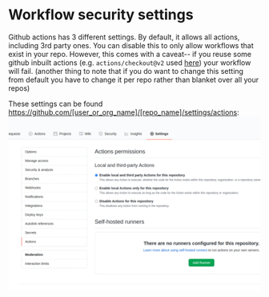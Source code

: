 # Workflow security settings
Github actions has 3 different settings. By default, it allows all actions, including 3rd party ones. You can disable this to only allow workflows that exist in your repo. However, this comes with a caveat-- if you reuse some github inbuilt actions (e.g. `actions/checkout@v2` used [here](../.github/workflows/build.yml)) your workflow will fail. (another thing to note that if you do want to change this setting from default you have to change it per repo rather than blanket over all your repos)

These settings can be found https://github.com/[user_or_org_name]/[repo_name]/settings/actions:
![](github-actions-security-setting.png)

